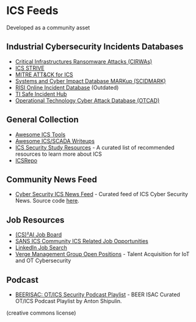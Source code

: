 # ICS Feeds

Developed as a community asset

## Industrial Cybersecurity Incidents Databases
- [Critical Infrastructures Ransomware Attacks (CIRWAs)](https://sites.temple.edu/care/ci-rw-attacks/)
- [ICS STRIVE](https://icsstrive.com) 
- [MITRE ATT&CK for ICS](https://collaborate.mitre.org/attackics/index.php/Groups)
- [Systems and Cyber Impact Database MARKup (SCIDMARK)](http://scidmark.com/)
- [RISI Online Incident Database](https://www.risidata.com) (Outdated)
- [TI Safe Incident Hub](https://hub.tisafe.com/)
- [Operational Technology Cyber Attack Database (OTCAD)](https://github.com/SecuraBV/OTCAD)

## General Collection

- [Awesome ICS Tools](https://github.com/hslatman/awesome-industrial-control-system-security)
- [Awesome ICS/SCADA Writeups](https://github.com/neutrinoguy/awesome-ics-writeups)
- [ICS Security Study Resources](https://github.com/Ka0sKl0wN/ICS-Security-Study-Resources) - A curated list of recommended resources to learn more about ICS
- [ICSRepo](https://github.com/MDudek-ICS)

## Community News Feed

- [Cyber Security ICS News Feed](https://cyberics.github.io/News/news.html) - Curated feed of ICS Cyber Security News. Source code [here](https://github.com/CyberICS/CyberICS.github.io).

## Job Resources

- [(CS)²AI Job Board](https://www.cs2ai.org/jobs)
- [SANS ICS Community ICS Related Job Opportunities](https://ics-community.sans.org/category/ics-related-job-opportunities)
- [LinkedIn Job Search](https://www.linkedin.com/jobs/search/?geoId=92000000&keywords=Industrial%20ICS%20OT%20Security&location=Worldwide&refresh=true)
- [Verge Management Group Open Positions](https://vergemanagementgroup.com/open-positions/) - Talent Acquisition for IoT and OT Cybersecurity

## Podcast

- [BEERISAC: OT/ICS Security Podcast Playlist](https://www.listennotes.com/listen/beerisac-otics-security-podcast-playlist-j-G0QwC8Zsu/) - BEER ISAC Curated OT/ICS Podcast Playlist by Anton Shipulin.

(creative commons license)
